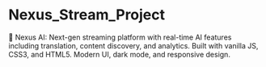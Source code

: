 # Nexus_Stream_Project
🚀 Nexus AI: Next-gen streaming platform with real-time AI features including translation, content discovery, and analytics. Built with vanilla JS, CSS3, and HTML5. Modern UI, dark mode, and responsive design.
